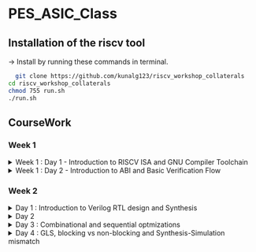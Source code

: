 
# PES_ASIC_Class



## Installation of the riscv tool

 -> Install by running these commands in terminal.

```bash
  git clone https://github.com/kunalg123/riscv_workshop_collaterals
cd riscv_workshop_collaterals
chmod 755 run.sh
./run.sh 
```

## CourseWork

### Week 1

<details>
  <summary> Week 1 : Day 1 - Introduction to RISCV ISA and GNU Compiler Toolchain </summary>
  <br>



## C program That calculates sum from 1 to N
____Compiling it using C compiler____
```
gcc sum1ton.c 
./a.out
```





____Compiling using RISCV compiler____
```
riscv64-unknown-elf-gcc -O1 -mabi=lp64 -march=rv64i -o sum1ton.o sum1ton.c
spike pk sum1ton.o
riscv64-unknown-elf-objdump -d 1_to_N.o | less (in new tab)
```
## Spike Simulation





## Write a C program for Signed And Unsigned Numbers 



```
vim unsignedHighest.c
riscv64-unknown-elf-gcc -Ofast -mabi=lp64 -march=rv64i -o unsignedHighest.o unsignedHighest.c
spike pk unsignedHighest.o
```





## For the signed number 




```
vim signedHighest.c
riscv64-unknown-elf-gcc -Ofast -mabi=lp64 -march=rv64i -o signedHighest.o signedHighest.c
spike pk signedHighest.o
```

</details>

<details>
  <summary> Week 1 : Day 2 - Introduction to ABI and Basic Verification Flow </summary>
  <br>

# Introduction to ABI and basic verification flow

### Download the load.S , 1to9_count.c files from 
https://github.com/kunalg123/riscv_workshop_collaterals/tree/master/labs




```
cat 1to9_custom.c
cat load.S
```






```
riscv64-unknown-elf-gcc -Ofast -mabi=lp64 -march=rv64i -o 1to9_custom.o 1to9_custom.c load.S
spike pk 1to9_custom.o
riscv64-unknown-elf-objdump -d 1to9_custom.o | less
```

## Spike Simulation

![Screenshot from 2023-08-21 09-10-32](https://github.com/ramdev604/pes_asic_class/assets/43489027/64e49c93-a6e6-42f4-a187-1c789809ce21)
</details>


### Week 2

<details>
  <summary>Day 1 : Introduction to Verilog RTL design and Synthesis
</summary>

  ## Task 1 : Loading and verifying functionality of a design.

  * After installation of tools run these commands to verify a design.

  ```bash
    sudo -s
    cd /VLSI/sky130RTLDesignAndSynthesisWorkshop/verilog_files
    iverilog good_mux.v tb_good_mux.v
    ./a.out
    gtkwave tb_good_mux.vcd
  ```
  ![2](https://github.com/saneeaman9/pes_asic_class/assets/75088597/dcb825d3-6e07-417e-8f1f-61cae1baf730)

  **gtkwave simulation**
  
  ![1](https://github.com/saneeaman9/pes_asic_class/assets/75088597/1e684563-1204-4286-80e6-4b942f309654)

  ## Task 2 : Labs using Yosys and Sky130 PDKs.

  * Run there commands in the required folder.

  ```bash
  yosys
  read_liberty -lib ../lib/sky130_fd_sc_hd__tt_025C_1v80.lib
  read_verilog good_mux.v
  synth -top good_mux 
  abc -liberty ../lib/sky130_fd_sc_hd__tt_025C_1v80.lib
  show
  ```
  ![4](https://github.com/saneeaman9/pes_asic_class/assets/75088597/10bcbe8b-708c-4286-b991-3ac649634181)

  ![3](https://github.com/saneeaman9/pes_asic_class/assets/75088597/b25b3f47-a1ee-49ed-b098-38497d3a194b)

  </br>

  * Writing a netlist.
    ```bash
    write_verilog good_mux_netlist.v 
    !gvim good_mux_netlist.v

    write_verilog -noattr good_mux_netlist.v 
    !gvim good_mux_netlist.v 
    ```
  
  </br>

  * Simplified netlist.






  
  
</details>


<details>
  <summary>Day 2</summary>

  ### Task 1

    ```bash
     vim ../lib/sky130_fd_sc_hd__tt_025C_1v80.lib
    ```
  ![1](https://github.com/saneeaman9/pes_asic_class/assets/75088597/11a09ee1-5608-4ff9-842d-6dc1e9b19520)

  ![2](https://github.com/saneeaman9/pes_asic_class/assets/75088597/3394a377-bd16-4fab-ae4b-ba09c93326cf)

  ![3](https://github.com/saneeaman9/pes_asic_class/assets/75088597/e8c20cbe-3bdb-4546-9e2e-5d10fb941946)

  ![4](https://github.com/saneeaman9/pes_asic_class/assets/75088597/7c62a951-15c6-4427-86f5-7e2b4959c0bd)





  ### Task 2

  **Systhesis**

  ```bash
  yosys
read_liberty -lib ../lib//sky130_fd_sc_hd__tt_025C_1v80.lib
read_verilog multiple_modules.v
synth -top multiple_modules
abc -liberty ../lib/sky130_fd_sc_hd__tt_025C_1v80.lib
show multiple_modules
```
![6](https://github.com/saneeaman9/pes_asic_class/assets/75088597/77f01800-b5a2-47e5-961f-75d4759ac852)

![5](https://github.com/saneeaman9/pes_asic_class/assets/75088597/8380fa74-755f-4939-94c1-03fdfc4df31e)


```bash
write_verilog multiple_modules_hier.v
!vim multiple_modules_hier.v 
```
![7](https://github.com/saneeaman9/pes_asic_class/assets/75088597/594cc847-0123-4f1a-a208-6d496ca6a582)


### Task 3

  **Various Flop Coding Styles and optimization**

  * For async reset.
  
  ```bash
  iverilog dff_asyncres.v tb_dff_asyncres.v
./a.out
gtkwave tb_dff_asyncres.vcd 
  ```

  ![8](https://github.com/saneeaman9/pes_asic_class/assets/75088597/d02386d3-cdf2-4814-a77f-73e424bbd6c3)


  * For async set

  ```bash
  iverilog dff_async_set.v tb_dff_async_set.v
./a.out
gtkwave tb_dff_async_set.vcd
  ```

  ![9](https://github.com/saneeaman9/pes_asic_class/assets/75088597/07a8f950-b776-4b0e-9171-0179d9e1b4c4)


### Task 4

**Systhesizing all 3 codes**

```bash
yosys
read_liberty -lib ../lib/sky130_fd_sc_hd__tt_025C_1v80.lib
read_verilog dff_asyncres.v
synth -top dff_asyncres
dfflibmap -liberty ../lib/sky130_fd_sc_hd__tt_025C_1v80.lib
abc -liberty ../lib//sky130_fd_sc_hd__tt_025C_1v80.lib
show
```

![1](https://github.com/saneeaman9/pes_asic_class/assets/75088597/f940444d-260f-47a7-bc22-a656a2854321)


```bash
read_verilog dff_async_set.v
synth -top dff_async_set
dfflibmap -liberty ../lib//sky130_fd_sc_hd__tt_025C_1v80.lib
abc -liberty ../lib/sky130_fd_sc_hd__tt_025C_1v80.lib
show
```

![2](https://github.com/saneeaman9/pes_asic_class/assets/75088597/b2bfb0f9-af02-4a50-8797-ac8a9644ecc7)


```bash
read_verilog dff_syncres.v
synth -top dff_syncres
dfflibmap -liberty ../lib/sky130_fd_sc_hd__tt_025C_1v80.lib
abc -liberty ../lib/sky130_fd_sc_hd__tt_025C_1v80.lib
show
```

![3](https://github.com/saneeaman9/pes_asic_class/assets/75088597/d05b8cd7-70f0-4565-b885-dc94e48cf250)

</details>


<details>
  <summary>Day 3 : Combinational and sequential optmizations</summary>
  
  ### Task 1 Combinational logic optimizations

   ![3](https://github.com/saneeaman9/pes_asic_class/assets/75088597/527877b0-45c3-4307-8c4b-2c14078edd8f)


    ```bash 
    read_liberty -lib ../lib/sky130_fd_sc_hd__tt_025C_1v80.lib
    read_verilog opt_check.v
    synth -top opt_check 
    opt_clean -purge
    abc -liberty ../lib/sky130_fd_sc_hd__tt_025C_1v80.lib
    show
    read_verilog opt_check2.v
    synth -top opt_check2
    abc -liberty ../lib/sky130_fd_sc_hd__tt_025C_1v80.lib 
    show
    ```

   ![1](https://github.com/saneeaman9/pes_asic_class/assets/75088597/6e7349c4-1dc1-4885-aa42-ab34dda3b4ea)

   ![2](https://github.com/saneeaman9/pes_asic_class/assets/75088597/cb434a5c-0c95-4f02-9cd7-02f0b08fe375)

    
*Synthesis*
</br>

```bash
read_liberty -lib ../lib/sky130_fd_sc_hd__tt_025C_1v80.lib 
read_verilog opt_check3.v
synth -top opt_check3
opt_clean -purge
abc -liberty ../lib/sky130_fd_sc_hd__tt_025C_1v80.lib
show
read_verilog opt_check4.v
synth -top opt_check4
opt_clean -purge
abc -liberty ../lib/sky130_fd_sc_hd__tt_025C_1v80.lib
show
```

![4](https://github.com/saneeaman9/pes_asic_class/assets/75088597/6c515ee8-c8a0-414e-84da-4ec07599d3e8)

![5](https://github.com/saneeaman9/pes_asic_class/assets/75088597/ccc1c53d-8ea2-4966-b862-fd6eef262e60)


### Task 2 : Sequential Logic Optimizations

![6](https://github.com/saneeaman9/pes_asic_class/assets/75088597/68b02ecf-346c-43f6-b0e9-aaf914635828)


*Synthesis*

```bash
vim dff_const1.v -o dff_const2.v
iverilog dff_const1.v  tb_dff_const1.v
./a.out
gtkwave tb_dff_const1.vcd
iverilog dff_const2.v  tb_dff_const2.v
./a.out
gtkwave tb_dff_const2.vcd 
```
![7](https://github.com/saneeaman9/pes_asic_class/assets/75088597/f3787239-029e-409d-9314-1d19bb8854d9)

![8](https://github.com/saneeaman9/pes_asic_class/assets/75088597/ebcd95d9-3b9e-407f-95a5-3b4b7a7cb7a6)

</br>

*Synthesis*

```bash
  yosys
read_liberty -lib ../lib/sky130_fd_sc_hd__tt_025C_1v80.lib
read_verilog dff_const1.v
synth -top dff_const1
dfflibmap -liberty ../lib/sky130_fd_sc_hd__tt_025C_1v80.lib
abc -liberty ../lib/sky130_fd_sc_hd__tt_025C_1v80.lib
show
```
![1](https://github.com/saneeaman9/pes_asic_class/assets/75088597/9a6b245e-deb6-4715-86d2-010ac0a36628)


*Synthesis*

```bash
read_verilog dff_const2.v
synth -top dff_const2
abc -liberty ../lib/sky130_fd_sc_hd__tt_025C_1v80.lib
show
```
![2](https://github.com/saneeaman9/pes_asic_class/assets/75088597/453fe0a2-5f8c-4ae2-a319-04227691898d)


*GTKWave*

```bash
  iverilog dff_const3.v tb_dff_const3.v
  ./a.out
  gtkwave tb_dff_const3.vcd 
```

![3](https://github.com/saneeaman9/pes_asic_class/assets/75088597/a58e99df-c6d8-482f-91bb-a770b7e14f22)

*Synthesis*

```bash
  yosys
  read_verilog dff_const3.v
  synth -top dff_const3
  dfflibmap -liberty ../lib/sky130_fd_sc_hd__tt_025C_1v80.lib
  abc -liberty ../lib/sky130_fd_sc_hd__tt_025C_1v80.lib
  show  
```

![4](https://github.com/saneeaman9/pes_asic_class/assets/75088597/56d4c345-c487-4c6b-9611-79372ebc9107)


### Task 3 : Sequential logic optimizations for unused outputs

  *Synthesis*

  ```bash
  read_liberty -lib ../lib/sky130_fd_sc_hd__tt_025C_1v80.lib
  read_verilog  counter_opt.v
  synth -top counter_opt
  dfflibmap -liberty ../lib/sky130_fd_sc_hd__tt_025C_1v80.lib
  abc -liberty ../lib/sky130_fd_sc_hd__tt_025C_1v80.lib
  show  
  ```
  ![5](https://github.com/saneeaman9/pes_asic_class/assets/75088597/e72541a3-477c-4559-8297-b7ce830cb6b4)


  ```bash
  cp counter_opt.v counter_opt2.v
  vim  counter_opt2.v
  ```

  ![6](https://github.com/saneeaman9/pes_asic_class/assets/75088597/e669f0c0-e5ed-4674-9697-c92d975a2eb0)


  ```bash
  read_liberty -lib ../lib/sky130_fd_sc_hd__tt_025C_1v80.lib
  read_verilog counter_opt2.v
  synth -top counter_opt
  dfflibmap -liberty ../lib/sky130_fd_sc_hd__tt_025C_1v80.li
  abc -liberty ../lib/sky130_fd_sc_hd__tt_025C_1v80.lib
  show
  ```

![7](https://github.com/saneeaman9/pes_asic_class/assets/75088597/78c5fec2-8c05-44eb-9a6d-22dd2a278615)
</details>


<details>
  <summary>Day 4 : GLS, blocking vs non-blocking and Synthesis-Simulation mismatch</summary>

  ### Task 1

    ```bash 
      vim ternary_operator_mux.v -o bad_mux.v -o good_mux.v
      iverilog ternary_operator_mux.v tb_ternary_operator_mux.v
      ./a.out
      gtkwave tb_ternary_operator_mux.vcd
    ```

   ![1](https://github.com/saneeaman9/pes_asic_class/assets/75088597/cba57d76-f6a0-4fb2-87bb-41474b8b97de)


   ![2](https://github.com/saneeaman9/pes_asic_class/assets/75088597/9c5d388b-502b-4136-9964-1cc4601cb565)


    ```bash
      iverilog bad_mux.v  tb_bad_mux.v
      ./a.out
      gtkwave tb_bad_mux.vcd
    ```
  

  ![3](https://github.com/saneeaman9/pes_asic_class/assets/75088597/73a3fa80-3a3b-4dbe-9974-daef82891ba4)


  __Synthesize bad_mux.v using yosys and generate a bad_mux_net.v netlist__

  __Now simulate using iverilog__

</details>
